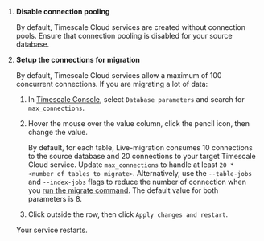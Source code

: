 1. **Disable connection pooling**
         
   By default, Timescale Cloud services are created without connection pools. Ensure 
   that connection pooling is disabled for your source database. 

1. **Setup the connections for migration**

   By default, Timescale Cloud services allow a maximum of 100 concurrent connections. If you are 
   migrating a lot of data:

   1. In [Timescale Console][tsc-portal], select `Database parameters` and search for `max_connections`.
   2. Hover the mouse over the value column, click the pencil icon, then change the value. 

      By default, for each table, Live-migration consumes 10 connections to the source database and 20 
      connections to your target Timescale Cloud service. Update `max_connections` to handle at least
      `20 * <number of tables to migrate>`. Alternatively, use the `--table-jobs` and `--index-jobs`
      flags to reduce the number of connection when you 
      [run the migrate command](#migrate-your-data-then-start-downtime). The default value for both 
      parameters is 8.

   3. Click outside the row, then click `Apply changes and restart`.
   
   Your service restarts. 
 

[modify-parameters]: /use-timescale/:currentVersion/configuration/customize-configuration/#modify-basic-parameters
[mst-portal]: https://portal.managed.timescale.com/login
[tsc-portal]: https://console.cloud.timescale.com/
[configure-instance-parameters]: /use-timescale/:currentVersion/configuration/customize-configuration/#configure-database-parameters